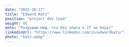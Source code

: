 ```yaml
---
date: "2022-10-17"
title: "Edward Katz"
position: "project dev lead"
weight: 40
moto: "Разрушаю миф, что без опыта в IT не берут"
linkedinUrl: "https://www.linkedin.com/in/edwardkats/" 
photo: "katz.webp"
---
```

